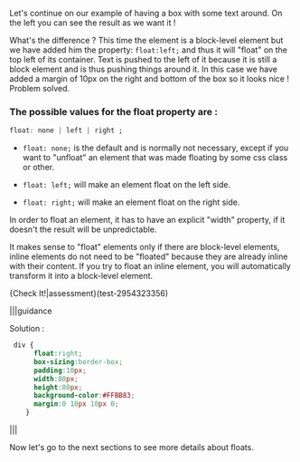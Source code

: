 Let's continue on our example of having a box with some text around. On the left you can see the result as we want it !

What's the difference ? This time the element is a block-level element but we have added him the property: `float:left;` and thus it will "float" on the top left of its container. Text is pushed to the left of it because it is still a block element and is thus pushing things around it. In this case we have added a margin of 10px on the right and bottom of the box so it looks nice ! Problem solved.

### The possible values for the float property are :

```css
float: none | left | right ;
```

- `float: none;` is the default and is normally not necessary, except if you want to "unfloat" an element that was made floating by some css class or other.

- `float: left;` will make an element float on the left side.

- `float: right;` will make an element float on the right side.

In order to float an element, it has to have an explicit "width" property, if it doesn't the result will be unpredictable.

It makes sense to "float" elements only if there are block-level elements, inline elements do not need to be "floated" because they are already inline with their content. If you try to float an inline element, you will automatically transform it into a block-level element.


{Check It!|assessment}(test-2954323356)

|||guidance

Solution :

```css
 div { 
      float:right; 
      box-sizing:border-box; 
      padding:10px; 
      width:80px; 
      height:80px; 
      background-color:#FFBB83; 
      margin:0 10px 10px 0; 
    }
```

|||


Now let's go to the next sections to see more details about floats.